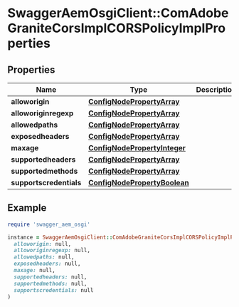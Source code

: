 # SwaggerAemOsgiClient::ComAdobeGraniteCorsImplCORSPolicyImplProperties

## Properties

| Name | Type | Description | Notes |
| ---- | ---- | ----------- | ----- |
| **alloworigin** | [**ConfigNodePropertyArray**](ConfigNodePropertyArray.md) |  | [optional] |
| **alloworiginregexp** | [**ConfigNodePropertyArray**](ConfigNodePropertyArray.md) |  | [optional] |
| **allowedpaths** | [**ConfigNodePropertyArray**](ConfigNodePropertyArray.md) |  | [optional] |
| **exposedheaders** | [**ConfigNodePropertyArray**](ConfigNodePropertyArray.md) |  | [optional] |
| **maxage** | [**ConfigNodePropertyInteger**](ConfigNodePropertyInteger.md) |  | [optional] |
| **supportedheaders** | [**ConfigNodePropertyArray**](ConfigNodePropertyArray.md) |  | [optional] |
| **supportedmethods** | [**ConfigNodePropertyArray**](ConfigNodePropertyArray.md) |  | [optional] |
| **supportscredentials** | [**ConfigNodePropertyBoolean**](ConfigNodePropertyBoolean.md) |  | [optional] |

## Example

```ruby
require 'swagger_aem_osgi'

instance = SwaggerAemOsgiClient::ComAdobeGraniteCorsImplCORSPolicyImplProperties.new(
  alloworigin: null,
  alloworiginregexp: null,
  allowedpaths: null,
  exposedheaders: null,
  maxage: null,
  supportedheaders: null,
  supportedmethods: null,
  supportscredentials: null
)
```


